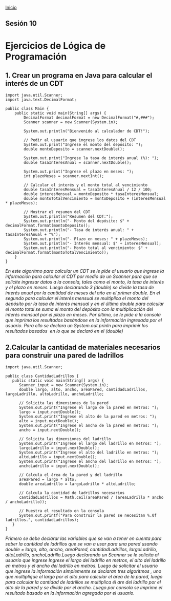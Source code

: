 <!-- No borrar o modificar -->
[Inicio](./index.md)

## Sesión 10 
# Ejercicios de Lógica de Programación

<!-- Su documentación aquí -->
## 1. Crear un programa en Java para calcular el interés de un CDT
```
import java.util.Scanner;
import java.text.DecimalFormat;

public class Main {
    public static void main(String[] args) {
        DecimalFormat decimalFormat = new DecimalFormat("#,###");
        Scanner scanner = new Scanner(System.in);

        System.out.println("Bienvenido al calculador de CDT!");

        // Pedir al usuario que ingrese los datos del CDT
        System.out.print("Ingrese el monto del depósito: ");
        double montoDeposito = scanner.nextDouble();

        System.out.print("Ingrese la tasa de interés anual (%): ");
        double tasaInteresAnual = scanner.nextDouble();

        System.out.print("Ingrese el plazo en meses: ");
        int plazoMeses = scanner.nextInt();

        // Calcular el interés y el monto total al vencimiento
        double tasaInteresMensual = tasaInteresAnual / 12 / 100;
        double interesMensual = montoDeposito * tasaInteresMensual;
        double montoTotalVencimiento = montoDeposito + (interesMensual * plazoMeses);

        // Mostrar el resumen del CDT
        System.out.println("Resumen del CDT:");
        System.out.println("- Monto del depósito: $" + decimalFormat.format(montoDeposito));
        System.out.println("- Tasa de interés anual: " + tasaInteresAnual + "%");
        System.out.println("- Plazo en meses: " + plazoMeses);
        System.out.println("- Interés mensual: $" + interesMensual);
        System.out.println("- Monto total al vencimiento: $" + decimalFormat.format(montoTotalVencimiento));
    }
}
```
_En este algoritmo para calcular un CDT se le pide al usuario que ingrese la información para calcular el CDT por medio de un Scanner para que se solicite ingresar datos a la consola, tales como el monto, la tasa de interés y el plazo en meses.
Luego declarando 3 (double) se divide la tasa de interés anual por la cantidad de meses del año en el primer double. En el segundo para calcular el interés mensual se multiplica el monto del depósito por la tasa de interés mensual y en el último double para calcular el monto total se suma el monto del depósito con la multiplicación del interés mensual por el plazo en meses.
Por último, se le pide a la consola que imprima los resultados basándose en la información ingresada por el usuario. Para ello se declara un System.out.prinln para imprimir los resultados basados  en lo que se declaró en el (double)_

## 2.Calcular la cantidad de materiales necesarios para construir una pared de ladrillos

```
import java.util.Scanner;

public class CantidadLadrillos {
   public static void main(String[] args) {
      Scanner input = new Scanner(System.in);
      double largo, alto, ancho, areaPared, cantidadLadrillos, largoLadrillo, altoLadrillo, anchoLadrillo;
      
      // Solicita las dimensiones de la pared
      System.out.print("Ingrese el largo de la pared en metros: ");
      largo = input.nextDouble();
      System.out.print("Ingrese el alto de la pared en metros: ");
      alto = input.nextDouble();
      System.out.print("Ingrese el ancho de la pared en metros: ");
      ancho = input.nextDouble();

      // Solicita las dimensiones del ladrillo
      System.out.print("Ingrese el largo del ladrillo en metros: ");
      largoLadrillo = input.nextDouble();
      System.out.print("Ingrese el alto del ladrillo en metros: ");
      altoLadrillo = input.nextDouble();
      System.out.print("Ingrese el ancho del ladrillo en metros: ");
      anchoLadrillo = input.nextDouble();

      // Calcula el área de la pared y del ladrillo
      areaPared = largo * alto;
      double areaLadrillo = largoLadrillo * altoLadrillo;

      // Calcula la cantidad de ladrillos necesarios
      cantidadLadrillos = Math.ceil(areaPared / (areaLadrillo * ancho / anchoLadrillo));

      // Muestra el resultado en la consola
      System.out.printf("Para construir la pared se necesitan %.0f ladrillos.", cantidadLadrillos);
   }
}
```

_Primero se debe declarar las variables que se van a tener en cuenta para saber la cantidad de ladrillos que se van a usar para una pared usando double = largo, alto, ancho, areaPared, cantidadLadrillos, largoLadrillo, altoLadrillo, anchoLadrillo.Luego declarando un Scanner se le solicita al usuario que ingrese Ingrese el largo del ladrillo en metros, el alto del ladrillo en metros y el ancho del ladrillo en metros. Luego de solicitar el usuario que ingrese la información simplemente se declaran tres algoritmos , uno que multiplique el largo por el alto para calcular el área de la pared, luego para calcular la cantidad de ladrillos se multiplica él are del ladrillo por el alto de la pared y se divide por el ancho. Luego por consola se imprime el resultado basado en la información agregada por el usuario._





